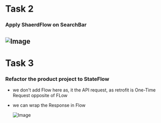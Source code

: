 # Task 2
  ### Apply **ShaerdFlow** on SearchBar
  ![Image](https://github.com/user-attachments/assets/1d7fa859-930a-4223-bc71-276055ffbea5)
  ---

# Task 3
### Refactor the product project to **StateFlow**
- we don't add Flow here as, it the API request, as retrofit is One-Time Request opposite of FLow
- we can wrap the Response in Flow
   
  ![Image](https://github.com/user-attachments/assets/33be1575-bc27-4256-8212-a87426b40ad6)

  
